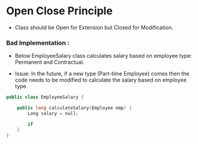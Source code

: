 # Open Close Principle

- Class should be Open for Extension but Closed for Modification.

### Bad Implementation :

- Below EmployeeSalary class calculates salary based on employee type: Permanent and Contractual.

- Issue: In the future, if a new type (Part-time Employee) comes then the code needs to be modified to calculate the salary based on employee type.

```cpp
public class EmployeeSalary {

    public long calculateSalary(Employee emp) {
        Long salary = null;

        if 
    }
}

```